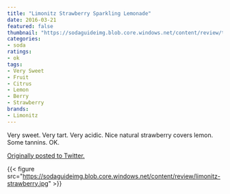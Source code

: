 ```yaml
---
title: "Limonitz Strawberry Sparkling Lemonade"
date: 2016-03-21
featured: false
thumbnail: "https://sodaguideimg.blob.core.windows.net/content/review/thumbs/limonitz-strawberry.jpg"
categories:
- soda
ratings:
- ok
tags:
- Very Sweet
- Fruit
- Citrus
- Lemon
- Berry
- Strawberry
brands:
- Limonitz
---
```


Very sweet. Very tart. Very acidic. Nice natural strawberry covers lemon. Some tannins. OK.

[Originally posted to Twitter.](https://twitter.com/Cavorter/status/712049584873181184)

{{< figure src="https://sodaguideimg.blob.core.windows.net/content/review/limonitz-strawberry.jpg" >}}
